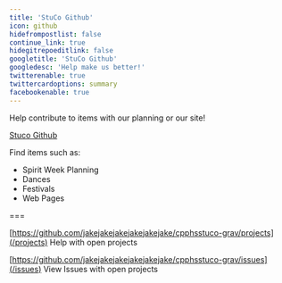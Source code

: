 ```yaml
---
title: 'StuCo Github'
icon: github
hidefrompostlist: false
continue_link: true
hidegitrepoeditlink: false
googletitle: 'StuCo Github'
googledesc: 'Help make us better!'
twitterenable: true
twittercardoptions: summary
facebookenable: true
---
```


Help contribute to items with our planning or our site!

[Stuco Github](https://github.com/jakejakejakejakejakejake/cpphsstuco-grav/)

Find items such as:

* Spirit Week Planning
* Dances
* Festivals
* Web Pages

===

[https://github.com/jakejakejakejakejakejake/cpphsstuco-grav/projects](/projects) Help with open projects

[https://github.com/jakejakejakejakejakejake/cpphsstuco-grav/issues](/issues) View Issues with open projects
